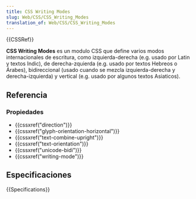 ```yaml
---
title: CSS Writing Modes
slug: Web/CSS/CSS_Writing_Modes
translation_of: Web/CSS/CSS_Writing_Modes
---
```


{{CSSRef}}

**CSS Writing Modes** es un modulo CSS que define varios modos internacionales de escritura, como izquierda-derecha (e.g. usado por Latin y textos Indic), de derecha-zquierda (e.g. usado por textos Hebreos o Árabes), bidireccional (usado cuando se mezcla izquierda-derecha y derecha-izquierda) y vertical (e.g. usado por algunos textos Asiaticos).

## Referencia

### Propiedades

- {{cssxref("direction")}}
- {{cssxref("glyph-orientation-horizontal")}}
- {{cssxref("text-combine-upright")}}
- {{cssxref("text-orientation")}}
- {{cssxref("unicode-bidi")}}
- {{cssxref("writing-mode")}}

## Especificaciones

{{Specifications}}
